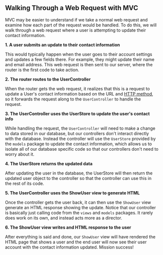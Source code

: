 ## Walking Through a Web Request with MVC

MVC may be easier to understand if we take a normal web request and examine how each part of the request would be handled. To do this, we will walk through a web request where a user is attempting to update their contact information.

<!-- TODO: MVC Figure 1-2 -->

**1. A user submits an update to their contact information**

This would typically happen when the user goes to their account settings and updates a few fields there. For example, they might update their name and email address. This web request is then sent to our server, where the router is the first code to take action.


**2. The router routes to the UserController**

When the router gets the web request, it realizes that this is a request to update a User's contact information based on the URL and [HTTP method](http://www.restapitutorial.com/lessons/httpmethods.html), so it forwards the request along to the `UserController` to handle the request.

<!-- TODO: MVC Figure 3-4 -->

**3. The UserController uses the UserStore to update the user's contact info**

While handling the request, the `UserController` will need to make a change to data stored in our database, but our controllers don't interact directly with the database. Instead the controller will use the `UserStore` provided by the `models` package to update the contact information, which allows us to isolate all of our database specific code so that our controllers don't need to worry about it.


**4. The UserStore returns the updated data**

After updating the user in the database, the UserStore will then return the updated user object to the controller so that the controller can use this in the rest of its code.

<!-- TODO: MVC Figure 5-6 -->

**5. The UserController uses the ShowUser view to generate HTML**

Once the controller gets the user back, it can then use the `ShowUser` view generate an HTML response showing the update. Notice that our controller is basically just calling code from the `views` and `models` packages. It rarely does work on its own, and instead acts more as a director.


**6. The ShowUser view writes and HTML response to the user**

After everything is said and done, our `ShowUser` view will have rendered the HTML page that shows a user and the end user will now see their user account with the contact information updated. Mission success!
